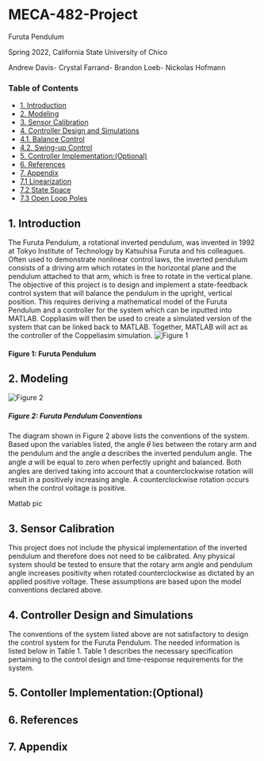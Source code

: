 # MECA-482-Project
Furuta Pendulum 

Spring 2022, California State University of Chico

Andrew Davis- Crystal Farrand- Brandon Loeb- Nickolas Hofmann

### Table of Contents
- [1. Introduction](#1-Introduction)
- [2. Modeling](#2-Modeling)
- [3. Sensor Calibration](#3-Sensor_Calibration)
- [4. Controller Design and Simulations](#4-Controller_Design_and_Simulations)
- [4.1. Balance Control](#4.1-Balance_Control)
- [4.2. Swing-up Control](#4.2-Swing-up_Control)
- [5. Controller Implementation:(Optional)](#5-Controller_Implementation:(Optional))
- [6. References](#6-References)
- [7. Appendix](#7-Appendix)
- [7.1 Linearization](#7.1-Linearization)
- [7.2 State Space](#7.2-State_Space)
- [7.3 Open Loop Poles](#7.3-Open_Loop_Poles)

## 1. Introduction
The Furuta Pendulum, a rotational inverted pendulum, was invented in 1992 at Tokyo Institute of Technology by Katsuhisa Furuta and his colleagues. Often used to demonstrate nonlinear control laws, the inverted pendulum consists of a driving arm which rotates in the horizontal plane and the pendulum attached to that arm, which is free to rotate in the vertical plane. The objective of this project is to design and implement a state-feedback control system that will balance the pendulum in the upright, vertical position. This requires deriving a mathematical model of the Furuta Pendulum and a controller for the system which can be inputted into MATLAB. Coppliasim will then be used to create a simulated version of the system that can be linked back to MATLAB. Together, MATLAB will act as the controller of the Coppeliasim simulation. 
![Figure 1](https://user-images.githubusercontent.com/104535058/168446020-45609705-000b-463b-89ad-1030e034c548.PNG)

#### Figure 1: Furuta Pendulum

## 2. Modeling
![Figure 2](https://user-images.githubusercontent.com/104535058/168445992-2a1bd987-6306-4cb4-b53e-5913ebe65b74.PNG)
##### Figure 2: Furuta Pendulum Conventions
The diagram shown in Figure 2 above lists the conventions of the system. Based upon the variables listed, the angle 𝜃 lies between the rotary arm and the pendulum and the angle 𝛼 describes the inverted pendulum angle. The angle 𝛼 will be equal to zero when perfectly upright and balanced. Both angles are derived taking into account that a counterclockwise rotation will result in a positively increasing angle. A counterclockwise rotation occurs when the control voltage is positive. 

Matlab pic

## 3. Sensor Calibration 
This project does not include the physical implementation of the inverted pendulum and therefore does not need to be calibrated. Any physical system should be tested to ensure that the rotary arm angle and pendulum angle increases positivity when rotated counterclockwise as dictated by an applied positive voltage. These assumptions are based upon the model conventions declared above.

## 4. Controller Design and Simulations 
The conventions of the system listed above are not satisfactory to design the control system for the Furuta Pendulum. The needed information is listed below in Table 1. Table 1 describes the necessary specification pertaining to the control design and time-response requirements for the system. 

## 5. Contoller Implementation:(Optional)

## 6. References 

## 7. Appendix
